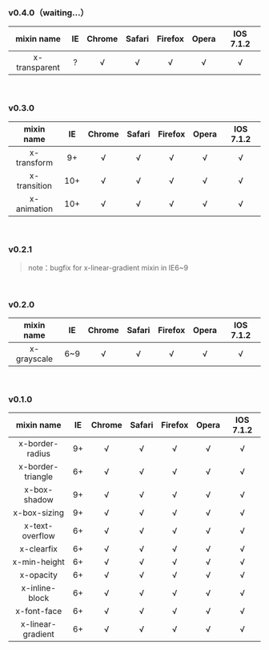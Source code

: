 ### v0.4.0（waiting...）

| mixin name | IE | Chrome | Safari | Firefox | Opera | IOS 7.1.2
|:----:|:----:|:----:|:----:|:----:|:----:|:----:|
|x-transparent | ? | √ | √ | √ | √ | √ |

<br>

### v0.3.0

| mixin name | IE | Chrome | Safari | Firefox | Opera | IOS 7.1.2
|:----:|:----:|:----:|:----:|:----:|:----:|:----:|
|x-transform | 9+ | √ | √ | √ | √ | √ |
|x-transition | 10+ | √ | √ | √ | √ | √ |
|x-animation | 10+ | √ | √ | √ | √ | √ |

<br>

### v0.2.1

> note：bugfix for x-linear-gradient mixin in IE6~9

<br>

### v0.2.0

| mixin name | IE | Chrome | Safari | Firefox | Opera | IOS 7.1.2
|:----:|:----:|:----:|:----:|:----:|:----:|:----:|
|x-grayscale | 6~9 | √ | √ | √ | √ | √ |

<br>

### v0.1.0

| mixin name | IE | Chrome | Safari | Firefox | Opera | IOS 7.1.2
|:----:|:----:|:----:|:----:|:----:|:----:|:----:|
|x-border-radius | 9+ | √ | √ | √ | √ | √ |
|x-border-triangle | 6+ | √ | √ | √ | √ | √ |
|x-box-shadow | 9+ | √ | √ | √ | √ | √ |
|x-box-sizing | 9+ | √ | √ | √ | √ | √ |
|x-text-overflow | 6+ | √ | √ | √ | √ | √ |
|x-clearfix | 6+ | √ | √ | √ | √ | √ |
|x-min-height | 6+ | √ | √ | √ | √ | √ |
|x-opacity | 6+ | √ | √ | √ | √ | √ |
|x-inline-block | 6+ | √ | √ | √ | √ | √ |
|x-font-face | 6+ | √ | √ | √ | √ | √ |
|x-linear-gradient | 6+ | √ | √ | √ | √ | √ |

